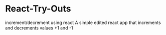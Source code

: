 # React-Try-Outs
increment/decrement using react
A simple edited react app that increments and decrements values +1 and -1 
